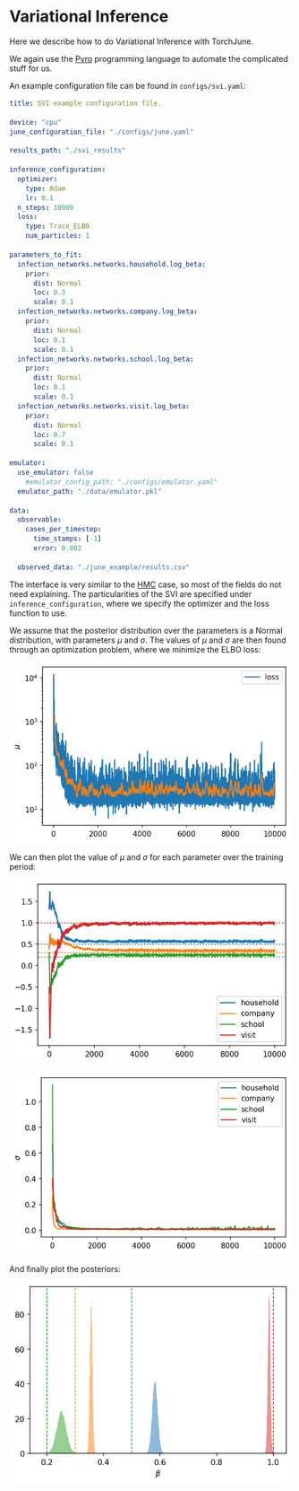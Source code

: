 # Variational Inference

Here we describe how to do Variational Inference with TorchJune.

We again use the [Pyro](http://pyro.ai/) programming language to automate the complicated stuff for us.

An example configuration file can be found in `configs/svi.yaml`:

```yaml
title: SVI example configuration file.

device: "cpu"
june_configuration_file: "./configs/june.yaml"

results_path: "./svi_results"

inference_configuration:
  optimizer:
    type: Adam
    lr: 0.1
  n_steps: 10000
  loss:
    type: Trace_ELBO
    num_particles: 1

parameters_to_fit:
  infection_networks.networks.household.log_beta:
    prior:
      dist: Normal
      loc: 0.3
      scale: 0.1
  infection_networks.networks.company.log_beta:
    prior:
      dist: Normal
      loc: 0.1
      scale: 0.1
  infection_networks.networks.school.log_beta:
    prior:
      dist: Normal
      loc: 0.1
      scale: 0.1
  infection_networks.networks.visit.log_beta:
    prior:
      dist: Normal
      loc: 0.7
      scale: 0.1

emulator:
  use_emulator: false 
    #emulator_config_path: "./configs/emulator.yaml"
  emulator_path: "./data/emulator.pkl"

data:
  observable: 
    cases_per_timestep:
      time_stamps: [-1]
      error: 0.002
    
  observed_data: "./june_example/results.csv"
```

The interface is very similar to the [HMC]("./hmc.md") case, so most of the fields do not need explaining. The particularities of the SVI are specified under `inference_configuration`, where we specify the optimizer and the loss function to use.

We assume that the posterior distribution over the parameters is a Normal distribution, with parameters $\mu$ and $\sigma$. The values of $\mu$ and $\sigma$ are then found through an optimization problem, where we minimize the ELBO loss:

![elbo_loss](../images/inference/svi_loss.png)

We can then plot the value of $\mu$ and $\sigma$ for each parameter over the training period:

![elbo_loss](../images/inference/svi_mus.png)

![elbo_loss](../images/inference/svi_sigmas.png)

And finally plot the posteriors:

![elbo_loss](../images/inference/svi_results.png)
